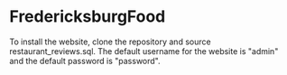 FredericksburgFood
==================

To install the website, clone the repository and source restaurant_reviews.sql. 
The default username for the website is "admin" and the default password is "password".
